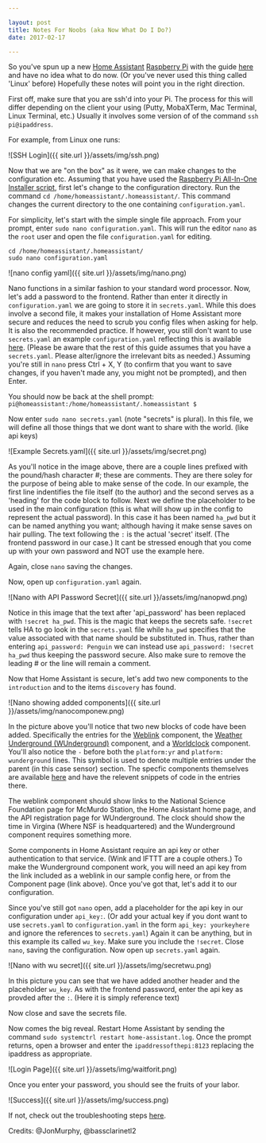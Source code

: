 ```yaml
---

layout: post
title: Notes For Noobs (aka Now What Do I Do?)
date: 2017-02-17

---
```


So you've spun up a new [Home Assistant](https://home-assistant.io) [Raspberry Pi](https://www.raspberrypi.org) with the guide [here](https://home-assistant.io/getting-started/installation-raspberry-pi-all-in-one/) and have no idea what to do now.  (Or you've never used this thing called 'Linux' before)  Hopefully these notes will point you in the right direction.

First off, make sure that you are ssh'd into your Pi. The process for this will differ depending on the client your using (Putty, MobaXTerm, Mac Terminal, Linux Terminal, etc.) Usually it involves some version of of the command `ssh pi@ipaddress`. 

For example, from Linux one runs:

![SSH Login]({{ site.url }}/assets/img/ssh.png)

Now that we are "on the box" as it were, we can make changes to the configuration etc.  Assuming that you have used the [Raspberry Pi All-In-One Installer script](https://home-assistant.io/getting-started/installation-raspberry-pi-all-in-one/), first let's change to the configuration directory.  Run the command `cd /home/homeassistant/.homeassistant/`.  This command changes the current directory to the one containing `configuration.yaml`.

For simplicity, let's start with the simple single file approach.  From your prompt, enter `sudo nano configuration.yaml`. This will run the editor `nano` as the `root` user and open the file `configuration.yaml` for editing.  

```text
cd /home/homeassistant/.homeassistant/
sudo nano configuration.yaml
```

![nano config yaml]({{ site.url }}/assets/img/nano.png)

Nano functions in a similar fashion to your standard word processor. Now, let's add a password to the frontend.  Rather than enter it directly in `configuration.yaml` we are going to store it in `secrets.yaml`.  While this does involve a second file, it makes your installation of Home Assistant more secure and reduces the need to scrub you config files when asking for help. It is also the recommended practice.  If however, you still don't want to use `secrets.yaml` an example `configuration.yaml` reflecting this is available [here](/docs/examplenosecrets.yaml). (Please be aware that the rest of this guide assumes that you have a `secrets.yaml`. Please alter/ignore the irrelevant bits as needed.) Assuming you're still in `nano` press Ctrl + X, Y (to confirm that you want to save changes, if you haven't made any, you might not be prompted), and then Enter.

You should now be back at the shell prompt: `pi@homeassistant:/home/homeassistant/.homeassistant $`

Now enter `sudo nano secrets.yaml` (note "secrets" is plural).  In this file, we will define all those things that we dont want to share with the world. (like api keys)  

![Example Secrets.yaml]({{ site.url }}/assets/img/secret.png)

As you'll notice in the image above, there are a couple lines prefixed with the pound/hash character \#; these are comments.  They are there soley for the purpose of being able to make sense of the code.  In our example, the first line indentifies the file itself (to the author) and the second serves as a 'heading' for the code block to follow. Next we define the placeholder to be used in the main configuration (this is what will show up in the config to represent the actual password).  In this case it has been named `ha_pwd` but it can be named anything you want; although having it make sense saves on hair pulling.  The text following the `:` is the actual 'secret' itself. (The frontend password in our case.)  It cant be stressed enough that you come up with your own password and NOT use the example here.

Again, close `nano` saving the changes.

Now, open up `configuration.yaml` again.  

![Nano with API Password Secret]({{ site.url }}/assets/img/nanopwd.png)

Notice in this image that the text after 'api_password' has been replaced with `!secret ha_pwd`. This is the magic that keeps the secrets safe. `!secret` tells HA to go look in the `secrets.yaml` file while `ha_pwd` specifies that the value associated with that name should be substituted in.  Thus, rather than entering `api_password: Penguin` we can instead use `api_password: !secret ha_pwd` thus keeping the password secure.  Also make sure to remove the leading \# or the line will remain a comment.

Now that Home Assistant is secure, let's add two new components to the `introduction` and to the items `discovery` has found.

![Nano showing added components]({{ site.url }}/assets/img/nanocomponew.png)

In the picture above you'll notice that two new blocks of code have been added. Specifically the entries for the [Weblink](https://home-assistant.io/components/weblink/) component, the [Weather Underground (WUnderground)](https://home-assistant.io/components/sensor.wunderground/) component, and a [Worldclock](https://home-assistant.io/components/sensor.worldclock/) component. You'll also notice the `-` before both the `platform:yr` and `platform: wunderground` lines.  This symbol is used to denote multiple entries under the parent (in this case sensor) section.  The specfic components themselves are available [here](https://home-assistant.io/components/) and have the relevent snippets of code in the entries there.

The weblink component should show links to the National Science Foundation page for McMurdo Station, the Home Assistant home page, and the API registration page for WUnderground.  The clock should show the time in Virgina (Where NSF is headquartered) and the Wunderground component requires something more.

Some components in Home Assistant require an api key or other authentication to that service. (Wink and IFTTT are a couple others.)  To make the Wunderground component work, you will need an api key from the link included as a weblink in our sample config here, or from the Component page (link above).  Once you've got that, let's add it to our configuration.

Since you've still got `nano` open, add a placeholder for the api key in our configuration under `api_key:`. (Or add your actual key if you dont want to use `secrets.yaml` to `configuration.yaml` in the form `api_key: yourkeyhere` and ignore the references to `secrets.yaml`)  Again it can be anything, but in this example its called `wu_key`.  Make sure you include the `!secret`. Close `nano`, saving the configuration.  Now open up `secrets.yaml` again.  

![Nano with wu secret]({{ site.url }}/assets/img/secretwu.png)

In this picture you can see that we have added another header and the placeholder `wu_key`.  As with the frontend password, enter the api key as provded after the `:`. (Here it is simply reference text)

Now close and save the secrets file.


Now comes the big reveal.  Restart Home Assistant by sending the command `sudo systemctrl restart home-assistant.log`.  Once the prompt returns, open a browser and enter the `ipaddressofthepi:8123` replacing the ipaddress as appropriate.

![Login Page]({{ site.url }}/assets/img/waitforit.png)

Once you enter your password, you should see the fruits of your labor.

![Success]({{ site.url }}/assets/img/success.png)


If not, check out the troubleshooting steps [here](). 

Credits: @JonMurphy, @bassclarinetl2
